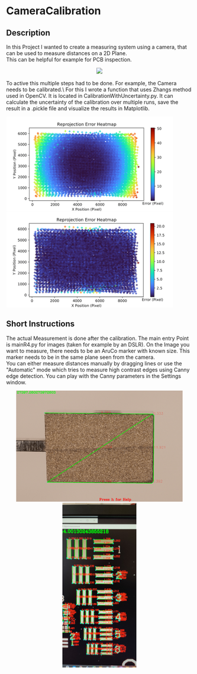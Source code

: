 # CameraCalibration

## Description
In this Project I wanted to create a measuring system using a camera, that can be used to measure distances on a 2D Plane.\
This can be helpful for example for PCB inspection.

<p align="center">
  <img src="./Recources/Sample_Image.png"width="600" />
</p>
To active this multiple steps had to be done. For example, the Camera needs to be calibrated.\
For this I wrote a function that uses Zhangs method used in OpenCV. It is located in CalibrationWithUncertainty.py. 
It can calculate the uncertainty of the calibration over multiple runs, save the result in a .pickle file and visualize the results in Matplotlib.

<p float="center">
  <img src="./Recources/Reprojection_Err_without_calib-1.png" width="450" title="Error heatmap before calibration" /> 
  <img src="./Recources/Reprojection_Err_with_calib-1.png" width="450" title="Error heatmap after calibration" />
</p>



## Short Instructions
The actual Measurement is done after the calibration. The main entry Point is mainR4.py for images (taken for example by an DSLR).
On the Image you want to measure, there needs to be an AruCo marker with known size. This marker needs to be in the same plane seen from the camera.\
You can either measure distances manually by dragging lines or use the "Automatic" mode which tries to measure high contrast edges using Canny edge detection.
You can play with the Canny parameters in the Settings window.

<p align="center">
  <img src="./Recources/savedImage0.png" width="450" title="manual measuring">
  <img src="./Recources/USAF1951Target_Accuracy_Test.jpg" width="200" title="Accuracy test fo the system using an USAF1951 Target">
</p>
